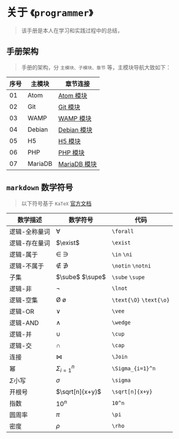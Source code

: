 <!--
+===============================================================================
| @Author: madnesslin(地上马)
+===============================================================================
| @Phone: +86 13695746767
+===============================================================================
| @Date: 2018-10-28 15:10:15
+===============================================================================
| @Email: linjialiang@163.com
+===============================================================================
| @Last modified time: 2019-03-07 10:39:30
+===============================================================================
-->

# 关于 `《programmer》`

> 该手册是本人在学习和实践过程中的总结，

## 手册架构

> 手册的架构，分 `主模块、子模块、章节` 等，主模块导航大致如下：

| 序号 | 主模块  | 章节连接                                |
| ---- | ------- | --------------------------------------- |
| 01   | Atom    | [Atom 模块](./01-Atom/README.md)        |
| 02   | Git     | [Git 模块](./02-Git/README.md)          |
| 03   | WAMP    | [WAMP 模块](./03-WAMP/README.md)        |
| 04   | Debian  | [Debian 模块](./04-Debian/README.md)    |
| 05   | H5      | [H5 模块](./05-H5/README.md)            |
| 06   | PHP     | [PHP 模块](./06-PHP/README.md)          |
| 07   | MariaDB | [MariaDB 模块](./07-MariaDB/README.md/) |

## `markdown` 数学符号

> 以下符号基于 `KaTeX` [官方文档](https://katex.org/docs/supported.html)

| 数学描述      | 数学符号                | 代码                    |
| ------------- | ----------------------- | ----------------------- |
| 逻辑-全称量词 | $\forall$               | `\forall`               |
| 逻辑-存在量词 | $\exist$                | `\exist`                |
| 逻辑-属于     | $\in$ $\ni$             | `\in` `\ni`             |
| 逻辑-不属于   | $\notin$ $\notni$       | `\notin` `\notni`       |
| 子集          | $\sube$ $\supe$         | `\sube` `\supe`         |
| 逻辑-非       | $\lnot$                 | `\lnot`                 |
| 逻辑-空集     | $\text{\O}$ $\text{\o}$ | `\text{\O}` `\text{\o}` |
| 逻辑-OR       | $\vee$                  | `\vee`                  |
| 逻辑-AND      | $\wedge$                | `\wedge`                |
| 逻辑-并       | $\cup$                  | `\cup`                  |
| 逻辑-交       | $\cap$                  | `\cap`                  |
| 连接          | $\Join$                 | `\Join`                 |
| 幂            | $\Sigma_{i=1}^n$        | `\Sigma_{i=1}^n`        |
| $\Sigma$小写  | $\sigma$                | `\sigma`                |
| 开根号        | $\sqrt[n]{x+y}$         | `\sqrt[n]{x+y}`         |
| 指数          | $10^n$                  | `10^n`                  |
| 圆周率        | $\pi$                   | `\pi`                   |
| 密度          | $\rho$                  | `\rho`                  |
